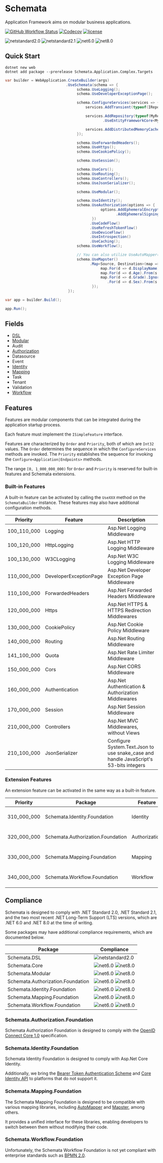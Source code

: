 # Schemata

Application Framework aims on modular business applications.

[![GitHub Workflow Status](https://img.shields.io/github/actions/workflow/status/Cyprincess/Schemata/build.yml)](https://github.com/Cyprincess/Schemata/actions/workflows/build.yml)
[![Codecov](https://img.shields.io/codecov/c/github/Cyprincess/Schemata.svg)](https://codecov.io/gh/Cyprincess/Schemata)
[![license](https://img.shields.io/github/license/Cyprincess/Schemata.svg)](https://github.com/Cyprincess/Schemata/blob/master/LICENSE)

![netstandard2.0](https://img.shields.io/badge/netstandard-2.0-brightgreen.svg)
![netstandard2.1](https://img.shields.io/badge/netstandard-2.1-brightgreen.svg)
![net6.0](https://img.shields.io/badge/Net-6.0-brightgreen.svg)
![net8.0](https://img.shields.io/badge/Net-8.0-brightgreen.svg)

## Quick Start

```shell
dotnet new web
dotnet add package --prerelease Schemata.Application.Complex.Targets
```

```csharp
var builder = WebApplication.CreateBuilder(args)
                            .UseSchemata(schema => {
                                 schema.UseLogging();
                                 schema.UseDeveloperExceptionPage();

                                 schema.ConfigureServices(services => {
                                     services.AddTransient(typeof(IRepositoryAddAsyncAdvice<>), typeof(MyAdviceAddAsync<>));

                                     services.AddRepository(typeof(MyRepository<>))
                                             .UseEntityFrameworkCore<MyDbContext>((sp, options) => options.UseSqlServer(schema.Configuration.GetConnectionString("Default")));

                                     services.AddDistributedMemoryCache();
                                 });

                                 schema.UseForwardedHeaders();
                                 schema.UseHttps();
                                 schema.UseCookiePolicy();

                                 schema.UseSession();

                                 schema.UseCors();
                                 schema.UseRouting();
                                 schema.UseControllers();
                                 schema.UseJsonSerializer();

                                 schema.UseModular();

                                 schema.UseIdentity();
                                 schema.UseAuthorization(options => {
                                            options.AddEphemeralEncryptionKey()
                                                   .AddEphemeralSigningKey();
                                        })
                                       .UseCodeFlow()
                                       .UseRefreshTokenFlow()
                                       .UseDeviceFlow()
                                       .UseIntrospection()
                                       .UseCaching();
                                 schema.UseWorkflow();

                                 // You can also utilize UseAutoMapper() once you've incorporated the Schemata.Mapping.AutoMapper package into your project.
                                 schema.UseMapster()
                                       .Map<Source, Destination>(map => {
                                            map.For(d => d.DisplayName).From(s => s.Name);
                                            map.For(d => d.Age).From(s => s.Age).Ignore((s, d) => s.Age < 18);
                                            map.For(d => d.Grade).Ignore()
                                               .For(d => d.Sex).From(s => s.Sex.ToString());
                                        });
                             });

var app = builder.Build();

app.Run();
```

## Fields

- [DSL](https://nuget.org/packages/Schemata.DSL)
- [Modular](https://nuget.org/packages/Schemata.Module.Complex.Targets)
- Audit
- [Authorization](https://nuget.org/packages/Schemata.Authorization.Foundation)
- Datasource
- Event
- [Identity](https://nuget.org/packages/Schemata.Identity.Foundation)
- [Mapping](https://nuget.org/packages/Schemata.Mapping.Foundation)
- Task
- Tenant
- Validation
- [Workflow](https://nuget.org/packages/Schemata.Workflow.Foundation)

## Features

Features are modular components that can be integrated during the application startup process.

Each feature must implement the `ISimpleFeature` interface.

Features are characterized by `Order` and `Priority`, both of which are `Int32` values. The `Order` determines the
sequence in which the `ConfigureServices` methods are invoked. The `Priority` establishes the sequence for invoking
the `Configure<Application|Endpoints>` methods.

The range `[0, 1_000_000_000)` for `Order` and `Priority` is reserved for built-in features and Schemata extensions.

### Built-in Features

A built-in feature can be activated by calling the `UseXXX` method on the `SchemataBuilder` instance. These features may
also have additional configuration methods.

| Priority    | Feature                | Description                                                                           |
|-------------|------------------------|---------------------------------------------------------------------------------------|
| 100_110_000 | Logging                | Asp.Net Logging Middleware                                                            |
| 100_120_000 | HttpLogging            | Asp.Net HTTP Logging Middleware                                                       |
| 100_130_000 | W3CLogging             | Asp.Net W3C Logging Middleware                                                        |
| 110_000_000 | DeveloperExceptionPage | Asp.Net Developer Exception Page Middleware                                           |
| 110_100_000 | ForwardedHeaders       | Asp.Net Forwarded Headers Middleware                                                  |
| 120_000_000 | Https                  | Asp.Net HTTPS & HTTPS Redirection Middlewares                                         |
| 130_000_000 | CookiePolicy           | Asp.Net Cookie Policy Middleware                                                      |
| 140_000_000 | Routing                | Asp.Net Routing Middleware                                                            |
| 141_100_000 | Quota                  | Asp.Net Rate Limiter Middleware                                                       |
| 150_000_000 | Cors                   | Asp.Net CORS Middleware                                                               |
| 160_000_000 | Authentication         | Asp.Net Authentication & Authorization Middlewares                                    |
| 170_000_000 | Session                | Asp.Net Session Middleware                                                            |
| 210_000_000 | Controllers            | Asp.Net MVC Middlewares, without Views                                                |
| 210_100_000 | JsonSerializer         | Configure System.Text.Json to use snake_case and handle JavaScript's 53-bits integers |

### Extension Features

An extension feature can be activated in the same way as a built-in feature.

| Priority    | Package                           | Feature       | Description                       |
|-------------|-----------------------------------|---------------|-----------------------------------|
| 310_000_000 | Schemata.Identity.Foundation      | Identity      | Schemata Identity Foundation      |
| 320_000_000 | Schemata.Authorization.Foundation | Authorization | Schemata Authorization Foundation |
| 330_000_000 | Schemata.Mapping.Foundation       | Mapping       | Schemata Mapper Foundation        |
| 340_000_000 | Schemata.Workflow.Foundation      | Workflow      | Schemata Workflow Foundation      |

## Compliance

Schemata is designed to comply with .NET Standard 2.0, .NET Standard 2.1, and the two most recent .NET Long-Term
Support (LTS) versions, which are .NET 6.0 and .NET 8.0 at the time of writing.

Some packages may have additional compliance requirements, which are documented below.

| Package                           | Compliance                                                                                                                      |
|-----------------------------------|---------------------------------------------------------------------------------------------------------------------------------|
| Schemata.DSL                      | ![netstandard2.0](https://img.shields.io/badge/netstandard-2.0-brightgreen.svg)                                                 |
| Schemata.Core                     | ![net6.0](https://img.shields.io/badge/Net-6.0-brightgreen.svg) ![net8.0](https://img.shields.io/badge/Net-8.0-brightgreen.svg) |
| Schemata.Modular                  | ![net6.0](https://img.shields.io/badge/Net-6.0-brightgreen.svg) ![net8.0](https://img.shields.io/badge/Net-8.0-brightgreen.svg) |
| Schemata.Authorization.Foundation | ![net6.0](https://img.shields.io/badge/Net-6.0-brightgreen.svg) ![net8.0](https://img.shields.io/badge/Net-8.0-brightgreen.svg) |
| Schemata.Identity.Foundation      | ![net6.0](https://img.shields.io/badge/Net-6.0-brightgreen.svg) ![net8.0](https://img.shields.io/badge/Net-8.0-brightgreen.svg) |
| Schemata.Mapping.Foundation       | ![net6.0](https://img.shields.io/badge/Net-6.0-brightgreen.svg) ![net8.0](https://img.shields.io/badge/Net-8.0-brightgreen.svg) |
| Schemata.Workflow.Foundation      | ![net6.0](https://img.shields.io/badge/Net-6.0-brightgreen.svg) ![net8.0](https://img.shields.io/badge/Net-8.0-brightgreen.svg) |

### Schemata.Authorization.Foundation

Schemata Authorization Foundation is designed to comply with
the [OpenID Connect Core 1.0](https://openid.net/specs/openid-connect-core-1_0.html) specification.

### Schemata.Identity.Foundation

Schemata Identity Foundation is designed to comply with Asp.Net Core Identity.

Additionally, we bring
the [Bearer Token Authentication Scheme](https://learn.microsoft.com/en-us/dotnet/api/microsoft.extensions.dependencyinjection.bearertokenextensions.addbearertoken?view=aspnetcore-8.0)
and [Core Identity API](https://learn.microsoft.com/en-us/aspnet/core/security/authentication/identity-api-authorization?view=aspnetcore-8.0)
to platforms that do not support it.

### Schemata.Mapping.Foundation

The Schemata Mapping Foundation is designed to be compatible with various mapping libraries,
including [AutoMapper](https://www.nuget.org/packages/AutoMapper/)
and [Mapster](https://www.nuget.org/packages/Mapster/), among others.

It provides a unified interface for these libraries, enabling developers to switch between them without modifying their
code.

### Schemata.Workflow.Foundation

Unfortunately, the Schemata Workflow Foundation is not yet compliant with enterprise standards such
as [BPMN 2.0](https://www.omg.org/spec/BPMN/2.0.2/).
